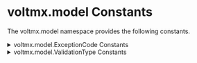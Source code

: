                          




voltmx.model Constants
====================

The voltmx.model namespace provides the following constants.


<details close markdown="block"><summary>voltmx.model.ExceptionCode Constants</summary> 

* * *

Specifies the error code that occurred for the exception.

  
| Constant | Description |
| --- | --- |
| voltmx.model.ExceptionCode.CD\_ERROR\_CREATE | An error occurred while performing the create operation. |
| voltmx.model.ExceptionCode.CD\_ERROR\_CUSTOMVERB | An error occurred while performing the operation specified by a custom verb. |
| voltmx.model.ExceptionCode.CD\_ERROR\_DELETE | An error occurred while performing the delete operation. |
| voltmx.model.ExceptionCode.CD\_ERROR\_DELETE\_BY\_PRIMARY\_KEY | An error occurred while performing the delete by primary key operation. |
| voltmx.model.ExceptionCode.CD\_ERROR\_FETCH | An error occurred while performing the fetch operation. |
| voltmx.model.ExceptionCode.CD\_ERROR\_FETCHING\_DATA\_FOR\_COLUMNS | An error occurred while fetching the data for the specified columns. |
| voltmx.model.ExceptionCode.CD\_ERROR\_LOGIN\_FAILURE | An error occurred while trying to log in. |
| voltmx.model.ExceptionCode.CD\_ERROR\_UPDATE | An error occurred while performing the update operation. |
| voltmx.model.ExceptionCode.CD\_ERROR\_VALIDATION\_CREATE | An error occurred while performing the validation create operation. |
| voltmx.model.ExceptionCode.CD\_ERROR\_VALIDATION\_UPDATE | An error occurred while performing the validation update operation. |

* * *

</details>
<details close markdown="block"><summary>voltmx.model.ValidationType Constants</summary> 

* * *

Specifies the type of validation to be performed.

  
| Constant | Description |
| --- | --- |
| voltmx.model.constants.ValidationType.CREATE | The operation creates a record in the backend data source. |
| voltmx.model.constants.ValidationType.UPDATE | The operation updates a record in the backend data source. |

* * *

</details>
